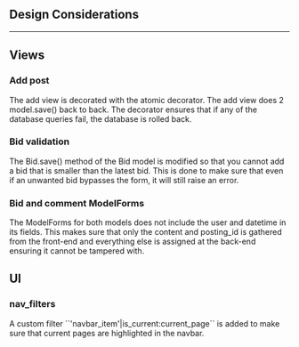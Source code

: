 ## Design Considerations

___

## Views

### Add post
<p> The add view is decorated with the atomic decorator. The add view does 2 model.save() back to back. The decorator ensures that if any of the database queries fail, the database is rolled back.

### Bid validation

<p>The Bid.save() method of the Bid model is modified so that you cannot add a bid that is smaller than the latest bid. This is done to make sure that even if an unwanted bid bypasses the form, it will still raise an error. 

### Bid and comment ModelForms

<p>The ModelForms for both models does not include the user and datetime in its fields. This makes sure that only the content and posting_id is gathered from the front-end and everything else is assigned at the back-end ensuring it cannot be tampered with.

## UI

### nav_filters
<p> A custom filter ``'navbar_item'|is_current:current_page`` is added to make sure that current pages are highlighted in the navbar.